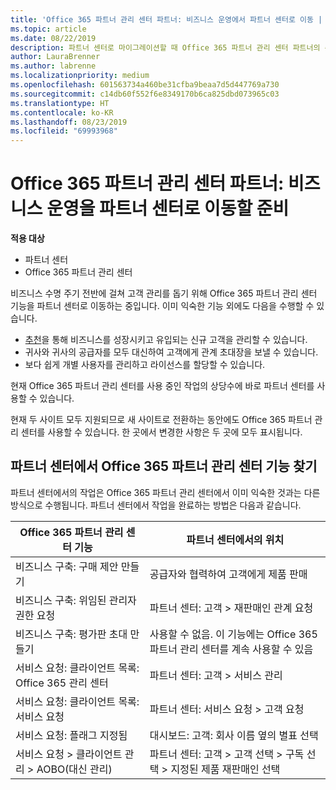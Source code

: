 ```yaml
---
title: 'Office 365 파트너 관리 센터 파트너: 비즈니스 운영에서 파트너 센터로 이동 | 파트너 센터'
ms.topic: article
ms.date: 08/22/2019
description: 파트너 센터로 마이그레이션할 때 Office 365 파트너 관리 센터 파트너의 주요 고려 사항
author: LauraBrenner
ms.author: labrenne
ms.localizationpriority: medium
ms.openlocfilehash: 601563734a460be31cfba9beaa7d5d447769a730
ms.sourcegitcommit: c14db60f552f6e8349170b6ca825dbd073965c03
ms.translationtype: HT
ms.contentlocale: ko-KR
ms.lasthandoff: 08/23/2019
ms.locfileid: "69993968"
---
```

# <a name="office-365-partner-admin-center-partners-get-ready-to-move-business-operations-to-partner-center"></a>Office 365 파트너 관리 센터 파트너: 비즈니스 운영을 파트너 센터로 이동할 준비

**적용 대상** 

- 파트너 센터
- Office 365 파트너 관리 센터

비즈니스 수명 주기 전반에 걸쳐 고객 관리를 돕기 위해 Office 365 파트너 관리 센터 기능을 파트너 센터로 이동하는 중입니다. 이미 익숙한 기능 외에도 다음을 수행할 수 있습니다. 

*  [추천](referrals.md)을 통해 비즈니스를 성장시키고 유입되는 신규 고객을 관리할 수 있습니다.
*  귀사와 귀사의 공급자를 모두 대신하여 고객에게 관계 초대장을 보낼 수 있습니다.
*  보다 쉽게 개별 사용자를 관리하고 라이선스를 할당할 수 있습니다.

현재 Office 365 파트너 관리 센터를 사용 중인 작업의 상당수에 바로 파트너 센터를 사용할 수 있습니다. 

현재 두 사이트 모두 지원되므로 새 사이트로 전환하는 동안에도 Office 365 파트너 관리 센터를 사용할 수 있습니다. 한 곳에서 변경한 사항은 두 곳에 모두 표시됩니다.

## <a name="find-office-365-partner-admin-center-features-in-partner-center"></a>파트너 센터에서 Office 365 파트너 관리 센터 기능 찾기

파트너 센터에서의 작업은 Office 365 파트너 관리 센터에서 이미 익숙한 것과는 다른 방식으로 수행됩니다. 파트너 센터에서 작업을 완료하는 방법은 다음과 같습니다.

| Office 365 파트너 관리 센터 기능                       | 파트너 센터에서의 위치 | 
|   -----------------------------------------------  | -------------- |
| 비즈니스 구축: 구매 제안 만들기 | 공급자와 협력하여 고객에게 제품 판매 |
| 비즈니스 구축: 위임된 관리자 권한 요청 | 파트너 센터: 고객 > 재판매인 관계 요청 |
| 비즈니스 구축: 평가판 초대 만들기 | 사용할 수 없음. 이 기능에는 Office 365 파트너 관리 센터를 계속 사용할 수 있음 |
| 서비스 요청: 클라이언트 목록: Office 365 관리 센터 | 파트너 센터: 고객 > 서비스 관리 |
| 서비스 요청: 클라이언트 목록: 서비스 요청 | 파트너 센터: 서비스 요청 > 고객 요청 |
| 서비스 요청: 플래그 지정됨 | 대시보드: 고객: 회사 이름 옆의 별표 선택 |
| 서비스 요청 > 클라이언트 관리 > AOBO(대신 관리) | 파트너 센터: 고객 > 고객 선택 > 구독 선택 > 지정된 제품 재판매인 선택 |

